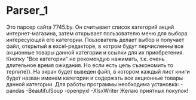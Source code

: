 # Parser_1
Это парсер сайта 7745.by. Он считывает список категорий акций интернет-магазина, затем открывает пользователю меню для выбора интересующей его категории.
Поьзователь делает выбор и получает файл, открытый в excel-редакторе, в котром будут перчисленны все акционные товары данной категории и ссылки для их приобретения.
Кнопку "Все категории" не рекомендую нажимать, т.к. очень длительное время ожидания. Но если есть цель съэкономить то терпите)). На экран будет выведен файл, в котором 
каждый лист книги будет назван именем категории и содержать все акционные товары данной категории.
Для работы программы необходима установка:
-pandas
-BeautifulSoup
-openpyxl
-XlsxWriter
Желаю приятных покупок!
